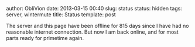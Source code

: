author: ObliVion
date: 2013-03-15 00:40
slug: status
status: hidden
tags: server, wintermute
title: Status
template: post


The server and this page have been offline for 815 days since I have had
no reasonable internet connection. But now I am back online, and for
most parts ready for primetime again.
